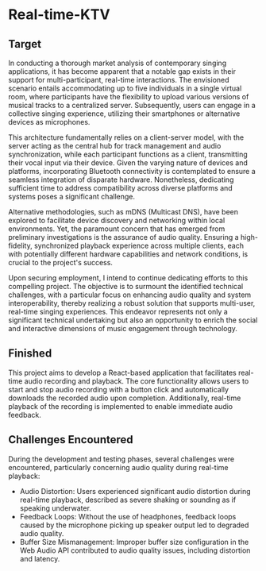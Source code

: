 ﻿# Real-time-KTV
## Target
In conducting a thorough market analysis of contemporary singing applications, it has become apparent that a notable gap exists in their support for multi-participant, real-time interactions. The envisioned scenario entails accommodating up to five individuals in a single virtual room, where participants have the flexibility to upload various versions of musical tracks to a centralized server. Subsequently, users can engage in a collective singing experience, utilizing their smartphones or alternative devices as microphones.

This architecture fundamentally relies on a client-server model, with the server acting as the central hub for track management and audio synchronization, while each participant functions as a client, transmitting their vocal input via their device. Given the varying nature of devices and platforms, incorporating Bluetooth connectivity is contemplated to ensure a seamless integration of disparate hardware. Nonetheless, dedicating sufficient time to address compatibility across diverse platforms and systems poses a significant challenge.

Alternative methodologies, such as mDNS (Multicast DNS), have been explored to facilitate device discovery and networking within local environments. Yet, the paramount concern that has emerged from preliminary investigations is the assurance of audio quality. Ensuring a high-fidelity, synchronized playback experience across multiple clients, each with potentially different hardware capabilities and network conditions, is crucial to the project's success.

Upon securing employment, I intend to continue dedicating efforts to this compelling project. The objective is to surmount the identified technical challenges, with a particular focus on enhancing audio quality and system interoperability, thereby realizing a robust solution that supports multi-user, real-time singing experiences. This endeavor represents not only a significant technical undertaking but also an opportunity to enrich the social and interactive dimensions of music engagement through technology.

## Finished

This project aims to develop a React-based application that facilitates real-time audio recording and playback. The core functionality allows users to start and stop audio recording with a button click and automatically downloads the recorded audio upon completion. Additionally, real-time playback of the recording is implemented to enable immediate audio feedback.

## Challenges Encountered

During the development and testing phases, several challenges were encountered, particularly concerning audio quality during real-time playback:
- Audio Distortion: Users experienced significant audio distortion during real-time playback, described as severe shaking or sounding as if speaking underwater.
- Feedback Loops: Without the use of headphones, feedback loops caused by the microphone picking up speaker output led to degraded audio quality.
- Buffer Size Mismanagement: Improper buffer size configuration in the Web Audio API contributed to audio quality issues, including distortion and latency.
